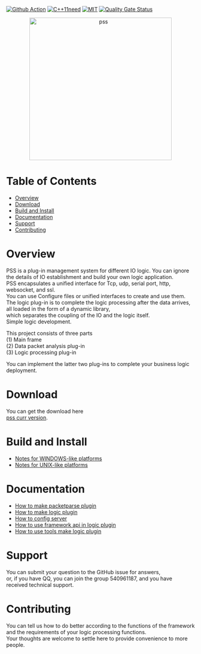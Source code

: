 [![Github Action](https://github.com/freeeyes/PSS_alpha_test/workflows/PSS_ASIO_CMake/badge.svg)](https://github.com/freeeyes/PSS_alpha_test/actions)
[![C++11need](https://img.shields.io/badge/language-C%2B%2B11-blue.svg)](https://isocpp.org)
[![MIT](https://img.shields.io/apm/l/vim-mode.svg)](https://opensource.org/licenses/MIT)
[![Quality Gate Status](https://sonarcloud.io/api/project_badges/measure?project=ArkNX_PSS_ASIO&metric=alert_status)](https://sonarcloud.io/dashboard?id=ArkNX_PSS_ASIO)  

<p align="center"><img src="https://raw.githubusercontent.com/freeeyes/PSS/gh-pages/_images/pss.svg?sanitize=true" alt="pss" width="380"/></p>

Table of Contents
=================

 - [Overview](#overview)
 - [Download](#download)
 - [Build and Install](#build-and-install)
 - [Documentation](#documentation)
 - [Support](#support)
 - [Contributing](#contributing)

Overview
========

PSS is a plug-in management system for different IO logic. You can ignore the details of IO establishment and build your own logic application.  
PSS encapsulates a unified interface for Tcp, udp, serial port, http, websocket, and ssl.  
You can use Configure files or unified interfaces to create and use them.  
The logic plug-in is to complete the logic processing after the data arrives,  
all loaded in the form of a dynamic library,  
which separates the coupling of the IO and the logic itself.  
Simple logic development.  

This project consists of three parts  
(1) Main frame  
(2) Data packet analysis plug-in  
(3) Logic processing plug-in  

You can implement the latter two plug-ins to complete your business logic deployment.  

Download
========
You can get the download here  
[pss curr version](https://github.com/ArkNX/PSS_ASIO/releases/).

Build and Install
=================
 * [Notes for WINDOWS-like platforms](NOTES-WINDOWS.md)  
 * [Notes for UNIX-like platforms](NOTES-LINUX.md)  

Documentation
=============
 * [How to make packetparse plugin](md/How_to_make_packetparse_plugin.md)
 * [How to make logic plugin](md/How_to_make_logic_plugin.md)
 * [How to config server](md/How_to_config_server.md)
 * [How to use framework api in logic plugin](md/How_to_use_framework_api_in_logic_plugin.md)
 * [How to use tools make logic plugin](md/How_use_tools_make_logic_plugin.md) 

Support
=======
You can submit your question to the GitHub issue for answers,  
or, if you have QQ, you can join the group 540961187, and you have received technical support.

Contributing
============
You can tell us how to do better according to the functions of the framework and the requirements of your logic processing functions.  
Your thoughts are welcome to settle here to provide convenience to more people.  

